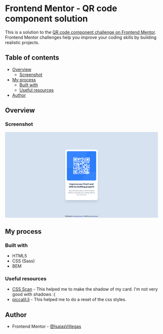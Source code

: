 # Frontend Mentor - QR code component solution

This is a solution to the [QR code component challenge on Frontend Mentor](https://www.frontendmentor.io/challenges/qr-code-component-iux_sIO_H). Frontend Mentor challenges help you improve your coding skills by building realistic projects.

## Table of contents

- [Overview](#overview)
  - [Screenshot](#screenshot)
- [My process](#my-process)
  - [Built with](#built-with)
  - [Useful resources](#useful-resources)
- [Author](#author)

## Overview

### Screenshot

![](./images/screenshot.png)

## My process

### Built with

- HTML5
- CSS (Sass)
- BEM

### Useful resources

- [CSS Scan](https://getcssscan.com/css-box-shadow-examples) - This helped me to make the shadow of my card. I'm not very good with shadows :(
- [piccalil.li](https://piccalil.li/blog/a-modern-css-reset/) - This helped me to do a reset of the css styles.

## Author

- Frontend Mentor - [@IsaiasVillegas](https://www.frontendmentor.io/profile/IsaiasVillegas)
